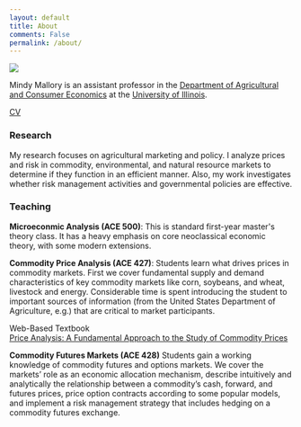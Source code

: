```yaml
---
layout: default
title: About
comments: False
permalink: /about/
---
```


![](images/mexigo.jpg)

Mindy Mallory is an assistant professor in the [Department of Agricultural and Consumer Economics](http://ace.illinois.edu/) at the [University of Illinois](http://illinois.edu/).

[CV](http://mindymallory.github.io/CV/)

<!--
![]({{ site.url }}/images/mallorym_2010i1.jpg)
-->

### Research

My research focuses on agricultural marketing and policy. I analyze prices and risk in commodity, environmental, and natural resource markets to determine if they function in an efficient manner. Also, my work investigates whether risk management activities and governmental policies are effective.


### Teaching

**Microeconmic Analysis (ACE 500)**: This is standard first-year master's theory class. It has a heavy emphasis on core neoclassical economic theory, with some modern extensions.

**Commodity Price Analysis (ACE 427)**: Students learn what drives prices in commodity markets. First we cover fundamental supply and demand characteristics of key commodity markets like corn, soybeans, and wheat, livestock and energy. Considerable time is spent introducing the student to important sources of information (from the United States Department of Agriculture, e.g.) that are critical to market participants. 

Web-Based Textbook  
[Price Analysis: A Fundamental Approach to the Study of Commodity Prices](http://mindymallory.github.io/PriceAnalysis/)

**Commodity Futures Markets (ACE 428)** Students gain a working knowledge of commodity futures and options markets. We cover the markets’ role as an economic allocation mechanism, describe intuitively and analytically the relationship between a commodity’s cash, forward, and futures prices, price option contracts according to some popular models, and implement a risk management strategy that includes hedging on a commodity futures exchange.





